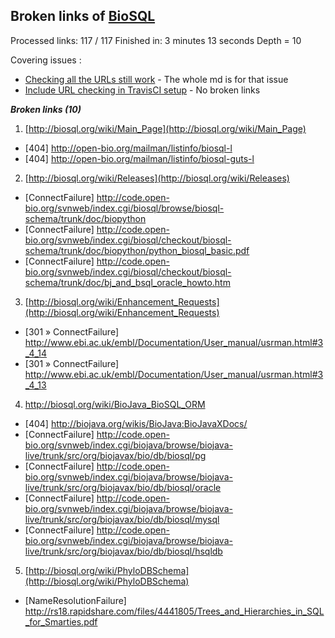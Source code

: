 ## Broken links of [BioSQL](http://biosql.org/)

Processed links: 117 / 117
Finished in: 3 minutes 13 seconds
Depth = 10

Covering issues : 
 * [Checking all the URLs still work](https://github.com/biosql/biosql.github.io/issues/6) - The whole md is for that issue
 * [Include URL checking in TravisCI setup](https://github.com/biosql/biosql.github.io/issues/4) - No broken links


***Broken links (10)***

1. [http://biosql.org/wiki/Main_Page](http://biosql.org/wiki/Main_Page)

  * [404]  http://open-bio.org/mailman/listinfo/biosql-l
  * [404]  http://open-bio.org/mailman/listinfo/biosql-guts-l

2. [http://biosql.org/wiki/Releases](http://biosql.org/wiki/Releases)

  * [ConnectFailure]  http://code.open-bio.org/svnweb/index.cgi/biosql/browse/biosql-schema/trunk/doc/biopython
  * [ConnectFailure]  http://code.open-bio.org/svnweb/index.cgi/biosql/checkout/biosql-schema/trunk/doc/biopython/python_biosql_basic.pdf
  * [ConnectFailure]  http://code.open-bio.org/svnweb/index.cgi/biosql/checkout/biosql-schema/trunk/doc/bj_and_bsql_oracle_howto.htm

3. [http://biosql.org/wiki/Enhancement_Requests](http://biosql.org/wiki/Enhancement_Requests)

  * [301 » ConnectFailure]  http://www.ebi.ac.uk/embl/Documentation/User_manual/usrman.html#3_4_14
  * [301 » ConnectFailure]  http://www.ebi.ac.uk/embl/Documentation/User_manual/usrman.html#3_4_13

4. [http://biosql.org/wiki/BioJava_BioSQL_ORM ](http://biosql.org/wiki/BioJava_BioSQL_ORM )

  * [404]  http://biojava.org/wikis/BioJava:BioJavaXDocs/
  * [ConnectFailure]  http://code.open-bio.org/svnweb/index.cgi/biojava/browse/biojava-live/trunk/src/org/biojavax/bio/db/biosql/pg
  * [ConnectFailure]  http://code.open-bio.org/svnweb/index.cgi/biojava/browse/biojava-live/trunk/src/org/biojavax/bio/db/biosql/oracle
  * [ConnectFailure]  http://code.open-bio.org/svnweb/index.cgi/biojava/browse/biojava-live/trunk/src/org/biojavax/bio/db/biosql/mysql
  * [ConnectFailure]  http://code.open-bio.org/svnweb/index.cgi/biojava/browse/biojava-live/trunk/src/org/biojavax/bio/db/biosql/hsqldb

5. [http://biosql.org/wiki/PhyloDBSchema](http://biosql.org/wiki/PhyloDBSchema)

  * [NameResolutionFailure]  http://rs18.rapidshare.com/files/4441805/Trees_and_Hierarchies_in_SQL_for_Smarties.pdf

